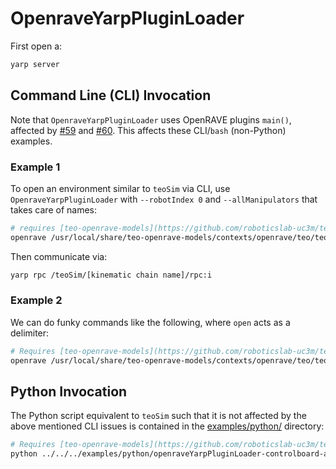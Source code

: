 # OpenraveYarpPluginLoader

First open a:
```bash
yarp server
```

## Command Line (CLI) Invocation
Note that `OpenraveYarpPluginLoader` uses OpenRAVE plugins `main()`, affected by [#59](https://github.com/roboticslab-uc3m/openrave-yarp-plugins/issues/59) and [#60](https://github.com/roboticslab-uc3m/openrave-yarp-plugins/issues/60). This affects these CLI/`bash` (non-Python) examples.
   
### Example 1
To open an environment similar to `teoSim` via CLI, use `OpenraveYarpPluginLoader` with `--robotIndex 0` and `--allManipulators` that takes care of names:
```bash
# requires [teo-openrave-models](https://github.com/roboticslab-uc3m/teo-openrave-models)): 
openrave /usr/local/share/teo-openrave-models/contexts/openrave/teo/teo.robot.xml --module OpenraveYarpPluginLoader "open --device controlboardwrapper2 --subdevice YarpOpenraveControlboard --robotIndex 0 --allManipulators"
```

Then communicate via:
```bash
yarp rpc /teoSim/[kinematic chain name]/rpc:i
```

### Example 2
We can do funky commands like the following, where `open` acts as a delimiter:
```bash
# Requires [teo-openrave-models](https://github.com/roboticslab-uc3m/teo-openrave-models)
openrave /usr/local/share/teo-openrave-models/contexts/openrave/teo/teo.robot.xml --module OpenraveYarpPluginLoader "open --device controlboardwrapper2 --subdevice YarpOpenraveControlboard --robotIndex 0 --manipulatorIndex 0 open --device controlboardwrapper2 --subdevice YarpOpenraveControlboard --robotIndex 0 --manipulatorIndex 2"
```

## Python Invocation
The Python script equivalent to `teoSim` such that it is not affected by the above mentioned CLI issues is contained in the [examples/python/](../../../examples/python/) directory:
```bash
# Requires [teo-openrave-models](https://github.com/roboticslab-uc3m/teo-openrave-models)
python ../../../examples/python/openraveYarpPluginLoader-controlboard-allManipulators.py
```
